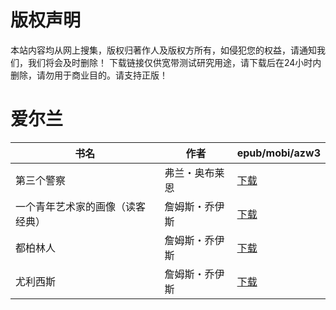 # 版权声明

本站内容均从网上搜集，版权归著作人及版权方所有，如侵犯您的权益，请通知我们，我们将会及时删除！ 下载链接仅供宽带测试研究用途，请下载后在24小时内删除，请勿用于商业目的。请支持正版！

# 爱尔兰

| 书名 | 作者 | epub/mobi/azw3 |
| --- | --- | --- |
| 第三个警察 | 弗兰・奥布莱恩 | [下载](https://url89.ctfile.com/f/31084289-1357046809-668e12?p=8866) |
| 一个青年艺术家的画像（读客经典） | 詹姆斯・乔伊斯 | [下载](https://url89.ctfile.com/f/31084289-1357024966-4ddb18?p=8866) |
| 都柏林人 | 詹姆斯・乔伊斯 | [下载](https://url89.ctfile.com/f/31084289-1357020115-886df2?p=8866) |
| 尤利西斯 | 詹姆斯・乔伊斯 | [下载](https://url89.ctfile.com/f/31084289-1357013971-811c23?p=8866) |

